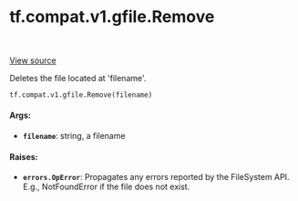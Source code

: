 <div itemscope itemtype="http://developers.google.com/ReferenceObject">
<meta itemprop="name" content="tf.compat.v1.gfile.Remove" />
<meta itemprop="path" content="Stable" />
</div>

# tf.compat.v1.gfile.Remove

<!-- Insert buttons -->

<table class="tfo-notebook-buttons tfo-api" align="left">
</table>

<a target="_blank" href="/code/stable/tensorflow/python/lib/io/file_io.py">View source</a>



<!-- Start diff -->
Deletes the file located at 'filename'.

``` python
tf.compat.v1.gfile.Remove(filename)
```



<!-- Placeholder for "Used in" -->


#### Args:


* <b>`filename`</b>: string, a filename


#### Raises:


* <b>`errors.OpError`</b>: Propagates any errors reported by the FileSystem API.  E.g.,
NotFoundError if the file does not exist.